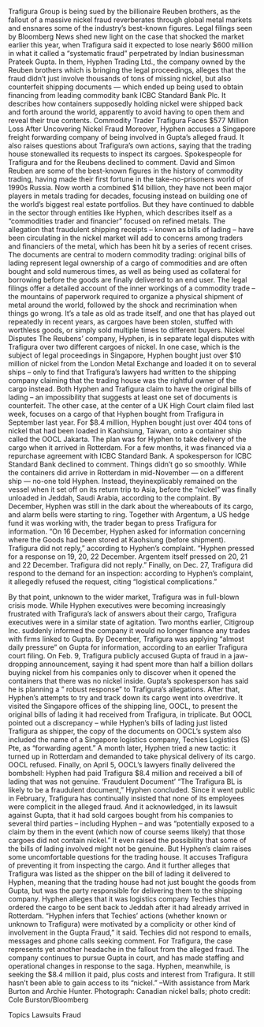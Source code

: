 Trafigura Group is being sued by the billionaire Reuben brothers, as the fallout of a massive nickel fraud reverberates through global metal markets and ensnares some of the industry’s best-known figures.
Legal filings seen by Bloomberg News shed new light on the case that shocked the market earlier this year, when Trafigura said it expected to lose nearly $600 million in what it called a “systematic fraud” perpetrated by Indian businessman Prateek Gupta.
In them, Hyphen Trading Ltd., the company owned by the Reuben brothers which is bringing the legal proceedings, alleges that the fraud didn’t just involve thousands of tons of missing nickel, but also counterfeit shipping documents — which ended up being used to obtain financing from leading commodity bank ICBC Standard Bank Plc. It describes how containers supposedly holding nickel were shipped back and forth around the world, apparently to avoid having to open them and reveal their true contents.
Commodity Trader Trafigura Faces $577 Million Loss After Uncovering Nickel Fraud
Moreover, Hyphen accuses a Singapore freight forwarding company of being involved in Gupta’s alleged fraud. It also raises questions about Trafigura’s own actions, saying that the trading house stonewalled its requests to inspect its cargoes.
Spokespeople for Trafigura and for the Reubens declined to comment.
David and Simon Reuben are some of the best-known figures in the history of commodity trading, having made their first fortune in the take-no-prisoners world of 1990s Russia. Now worth a combined $14 billion, they have not been major players in metals trading for decades, focusing instead on building one of the world’s biggest real estate portfolios. But they have continued to dabble in the sector through entities like Hyphen, which describes itself as a “commodities trader and financier” focused on refined metals.
The allegation that fraudulent shipping receipts – known as bills of lading – have been circulating in the nickel market will add to concerns among traders and financiers of the metal, which has been hit by a series of recent crises. The documents are central to modern commodity trading: original bills of lading represent legal ownership of a cargo of commodities and are often bought and sold numerous times, as well as being used as collateral for borrowing before the goods are finally delivered to an end user.
The legal filings offer a detailed account of the inner workings of a commodity trade – the mountains of paperwork required to organize a physical shipment of metal around the world, followed by the shock and recrimination when things go wrong. It’s a tale as old as trade itself, and one that has played out repeatedly in recent years, as cargoes have been stolen, stuffed with worthless goods, or simply sold multiple times to different buyers.
Nickel Disputes
The Reubens’ company, Hyphen, is in separate legal disputes with Trafigura over two different cargoes of nickel.
In one case, which is the subject of legal proceedings in Singapore, Hyphen bought just over $10 million of nickel from the London Metal Exchange and loaded it on to several ships – only to find that Trafigura’s lawyers had written to the shipping company claiming that the trading house was the rightful owner of the cargo instead.
Both Hyphen and Trafigura claim to have the original bills of lading – an impossibility that suggests at least one set of documents is counterfeit.
The other case, at the center of a UK High Court claim filed last week, focuses on a cargo of that Hyphen bought from Trafigura in September last year.
For $8.4 million, Hyphen bought just over 404 tons of nickel that had been loaded in Kaohsiung, Taiwan, onto a container ship called the OOCL Jakarta. The plan was for Hyphen to take delivery of the cargo when it arrived in Rotterdam. For a few months, it was financed via a repurchase agreement with ICBC Standard Bank. A spokesperson for ICBC Standard Bank declined to comment.
Things didn’t go so smoothly. While the containers did arrive in Rotterdam in mid-November — on a different ship — no-one told Hyphen. Instead, theyinexplicably remained on the vessel when it set off on its return trip to Asia, before the “nickel” was finally unloaded in Jeddah, Saudi Arabia, according to the complaint.
By December, Hyphen was still in the dark about the whereabouts of its cargo, and alarm bells were starting to ring. Together with Argentum, a US hedge fund it was working with, the trader began to press Trafigura for information.
“On 16 December, Hyphen asked for information concerning where the Goods had been stored at Kaohsiung (before shipment). Trafigura did not reply,” according to Hyphen’s complaint. “Hyphen pressed for a response on 19, 20, 22 December. Argentem itself pressed on 20, 21 and 22 December. Trafigura did not reply.”
Finally, on Dec. 27, Trafigura did respond to the demand for an inspection: according to Hyphen’s complaint, it allegedly refused the request, citing “logistical complications.”

By that point, unknown to the wider market, Trafigura was in full-blown crisis mode.
While Hyphen executives were becoming increasingly frustrated with Trafigura’s lack of answers about their cargo, Trafigura executives were in a similar state of agitation. Two months earlier, Citigroup Inc. suddenly informed the company it would no longer finance any trades with firms linked to Gupta. By December, Trafigura was applying “almost daily pressure” on Gupta for information, according to an earlier Trafigura court filing.
On Feb. 9, Trafigura publicly accused Gupta of fraud in a jaw-dropping announcement, saying it had spent more than half a billion dollars buying nickel from his companies only to discover when it opened the containers that there was no nickel inside. Gupta’s spokesperson has said he is planning a ” robust response” to Trafigura’s allegations.
After that, Hyphen’s attempts to try and track down its cargo went into overdrive.
It visited the Singapore offices of the shipping line, OOCL, to present the original bills of lading it had received from Trafigura, in triplicate. But OOCL pointed out a discrepancy – while Hyphen’s bills of lading just listed Trafigura as shipper, the copy of the documents on OOCL’s system also included the name of a Singapore logistics company, Techies Logistics (S) Pte, as “forwarding agent.”
A month later, Hyphen tried a new tactic: it turned up in Rotterdam and demanded to take physical delivery of its cargo. OOCL refused. Finally, on April 5, OOCL’s lawyers finally delivered the bombshell: Hyphen had paid Trafigura $8.4 million and received a bill of lading that was not genuine.
‘Fraudulent Document’
“The Trafigura BL is likely to be a fraudulent document,” Hyphen concluded.
Since it went public in February, Trafigura has continually insisted that none of its employees were complicit in the alleged fraud.
And it acknowledged, in its lawsuit against Gupta, that it had sold cargoes bought from his companies to several third parties – including Hyphen – and was “potentially exposed to a claim by them in the event (which now of course seems likely) that those cargoes did not contain nickel.” It even raised the possibility that some of the bills of lading involved might not be genuine.
But Hyphen’s claim raises some uncomfortable questions for the trading house. It accuses Trafigura of preventing it from inspecting the cargo. And it further alleges that Trafigura was listed as the shipper on the bill of lading it delivered to Hyphen, meaning that the trading house had not just bought the goods from Gupta, but was the party responsible for delivering them to the shipping company.
Hyphen alleges that it was logistics company Techies that ordered the cargo to be sent back to Jeddah after it had already arrived in Rotterdam.
“Hyphen infers that Techies’ actions (whether known or unknown to Trafigura) were motivated by a complicity or other kind of involvement in the Gupta Fraud,” it said. Techies did not respond to emails, messages and phone calls seeking comment.
For Trafigura, the case represents yet another headache in the fallout from the alleged fraud. The company continues to pursue Gupta in court, and has made staffing and operational changes in response to the saga.
Hyphen, meanwhile, is seeking the $8.4 million it paid, plus costs and interest from Trafigura.
It still hasn’t been able to gain access to its “nickel.”
–With assistance from Mark Burton and Archie Hunter.
Photograph: Canadian nickel balls; photo credit: Cole Burston/Bloomberg

Topics
Lawsuits
Fraud
